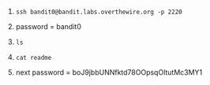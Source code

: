 1. ```ssh bandit0@bandit.labs.overthewire.org -p 2220```

2. password = bandit0

3. ```ls```

4. ```cat readme```

5. next password = boJ9jbbUNNfktd78OOpsqOltutMc3MY1
